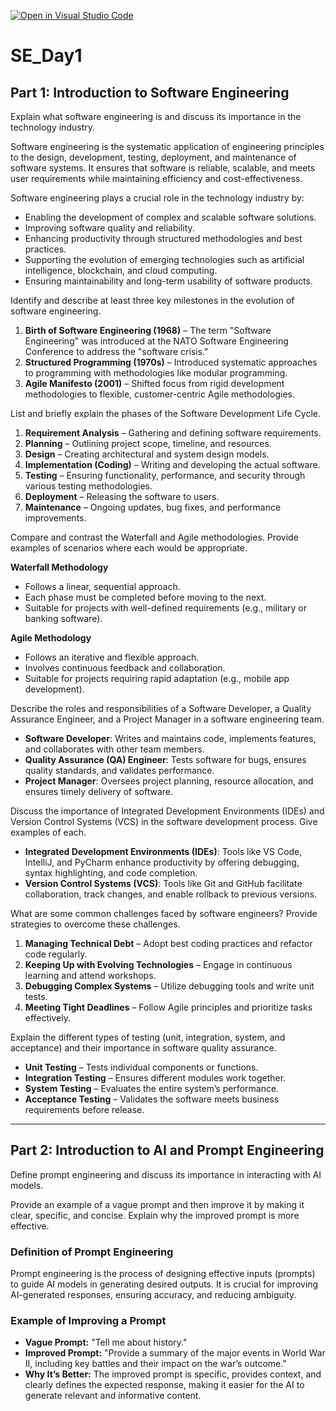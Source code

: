 [![Open in Visual Studio Code](https://classroom.github.com/assets/open-in-vscode-2e0aaae1b6195c2367325f4f02e2d04e9abb55f0b24a779b69b11b9e10269abc.svg)](https://classroom.github.com/online_ide?assignment_repo_id=18410547&assignment_repo_type=AssignmentRepo)
# SE_Day1

## Part 1: Introduction to Software Engineering
Explain what software engineering is and discuss its importance in the technology industry.

Software engineering is the systematic application of engineering principles to the design, development, testing, deployment, and maintenance of software systems. It ensures that software is reliable, scalable, and meets user requirements while maintaining efficiency and cost-effectiveness.

Software engineering plays a crucial role in the technology industry by:
- Enabling the development of complex and scalable software solutions.
- Improving software quality and reliability.
- Enhancing productivity through structured methodologies and best practices.
- Supporting the evolution of emerging technologies such as artificial intelligence, blockchain, and cloud computing.
- Ensuring maintainability and long-term usability of software products.


Identify and describe at least three key milestones in the evolution of software engineering.

1. **Birth of Software Engineering (1968)** – The term "Software Engineering" was introduced at the NATO Software Engineering Conference to address the "software crisis."
2. **Structured Programming (1970s)** – Introduced systematic approaches to programming with methodologies like modular programming.
3. **Agile Manifesto (2001)** – Shifted focus from rigid development methodologies to flexible, customer-centric Agile methodologies.

List and briefly explain the phases of the Software Development Life Cycle.

1. **Requirement Analysis** – Gathering and defining software requirements.
2. **Planning** – Outlining project scope, timeline, and resources.
3. **Design** – Creating architectural and system design models.
4. **Implementation (Coding)** – Writing and developing the actual software.
5. **Testing** – Ensuring functionality, performance, and security through various testing methodologies.
6. **Deployment** – Releasing the software to users.
7. **Maintenance** – Ongoing updates, bug fixes, and performance improvements.

Compare and contrast the Waterfall and Agile methodologies. Provide examples of scenarios where each would be appropriate.

**Waterfall Methodology**
- Follows a linear, sequential approach.
- Each phase must be completed before moving to the next.
- Suitable for projects with well-defined requirements (e.g., military or banking software).

**Agile Methodology**
- Follows an iterative and flexible approach.
- Involves continuous feedback and collaboration.
- Suitable for projects requiring rapid adaptation (e.g., mobile app development).

Describe the roles and responsibilities of a Software Developer, a Quality Assurance Engineer, and a Project Manager in a software engineering team.

- **Software Developer**: Writes and maintains code, implements features, and collaborates with other team members.
- **Quality Assurance (QA) Engineer**: Tests software for bugs, ensures quality standards, and validates performance.
- **Project Manager**: Oversees project planning, resource allocation, and ensures timely delivery of software.

Discuss the importance of Integrated Development Environments (IDEs) and Version Control Systems (VCS) in the software development process. Give examples of each.

- **Integrated Development Environments (IDEs)**: Tools like VS Code, IntelliJ, and PyCharm enhance productivity by offering debugging, syntax highlighting, and code completion.
- **Version Control Systems (VCS)**: Tools like Git and GitHub facilitate collaboration, track changes, and enable rollback to previous versions.
  
What are some common challenges faced by software engineers? Provide strategies to overcome these challenges.

1. **Managing Technical Debt** – Adopt best coding practices and refactor code regularly.
2. **Keeping Up with Evolving Technologies** – Engage in continuous learning and attend workshops.
3. **Debugging Complex Systems** – Utilize debugging tools and write unit tests.
4. **Meeting Tight Deadlines** – Follow Agile principles and prioritize tasks effectively.

Explain the different types of testing (unit, integration, system, and acceptance) and their importance in software quality assurance.

- **Unit Testing** – Tests individual components or functions.
- **Integration Testing** – Ensures different modules work together.
- **System Testing** – Evaluates the entire system’s performance.
- **Acceptance Testing** – Validates the software meets business requirements before release.

---

## Part 2: Introduction to AI and Prompt Engineering
Define prompt engineering and discuss its importance in interacting with AI models.

Provide an example of a vague prompt and then improve it by making it clear, specific, and concise. Explain why the improved prompt is more effective.

### Definition of Prompt Engineering
Prompt engineering is the process of designing effective inputs (prompts) to guide AI models in generating desired outputs. It is crucial for improving AI-generated responses, ensuring accuracy, and reducing ambiguity.

### Example of Improving a Prompt

- **Vague Prompt:** "Tell me about history."
- **Improved Prompt:** "Provide a summary of the major events in World War II, including key battles and their impact on the war’s outcome."
- **Why It’s Better:** The improved prompt is specific, provides context, and clearly defines the expected response, making it easier for the AI to generate relevant and informative content.


